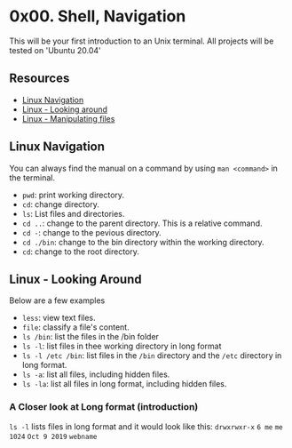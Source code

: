# 0x00. Shell, Navigation

This will be your first introduction to an Unix terminal.
All projects will be tested on 'Ubuntu 20.04'

## Resources

* [Linux Navigation](http://linuxcommand.org/lc3_lts0020.php)
* [Linux - Looking around](http://linuxcommand.org/lc3_lts0030.php)
* [Linux - Manipulating files](http://linuxcommand.org/lc3_lts0050.php)

## Linux Navigation

You can always find the manual on a command by using `man <command>` in the terminal.

- `pwd`: print working directory.
- `cd`: change directory.
- `ls`: List files and directories.
- `cd ..`: change to the parent directory. This is a relative command.
- `cd -`: change to the pevious directory.
- `cd ./bin`: change to the bin directory within the working directory.
- `cd`: change to the root directory.

## Linux - Looking Around

Below are a few examples
- `less`: view text files.
- `file`: classify a file's content.
- `ls /bin`: list the files in the /bin folder
- `ls -l`: list files in thee working directory in long format
- `ls -l /etc /bin`: list files in the `/bin` directory and the `/etc` directory in long format.
- `ls -a`: list all files, including hidden files.
- `ls -la`: list all files in long format, including hidden files.

### A Closer look at Long format (introduction)

`ls -l` lists files in long format and it would look like this:
`drwxrwxr-x` `6 me` `me` `1024` `Oct 9 2019` `webname`
